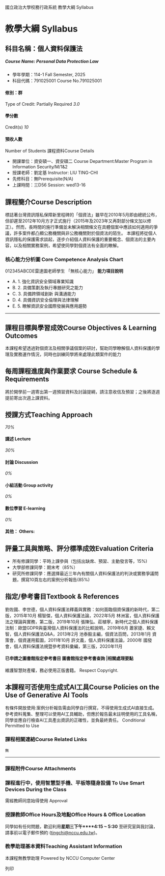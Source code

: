 國立政治大學校務行政系統 教學大綱 Syllabus
# 教學大綱 Syllabus
##  科目名稱：個人資料保護法
#####  Course Name: Personal Data Protection Law
  * 學年學期：114-1 Fall Semester, 2025 
  * 科目代碼：791025001 Course No.791025001


#### 修別：群
Type of Credit: Partially Required 
_3.0_
#### 學分數
Credit(s)
_10_
#### 預收人數
Number of Students
課程資料Course Details
  * 開課單位：資安碩一、資安碩二 Course Department:Master Program in Information Security/M/1&2 
  * 授課老師：劉定基 Instructor: LIU TING-CHI 
  * 先修科目：無Prerequisite(N/A)
  * 上課時間：三D56 Session: wed13-16


##  課程簡介Course Description
標誌著台灣資訊隱私保障新里程碑的「個資法」雖早在2010年5月即由總統公布，但卻遲至2012年10月方才正式施行（2015年及2023年又再對部分條文加以修正）。然而，長時間的施行準備並未解決相關條文在具體個案中應該如何適用的爭議，許多案件都凸顯公務機關與非公務機關對於個資法的陌生。 本課程將從個人資訊隱私的保護需求談起，逐步介紹個人資料保護的重要概念、個資法的主要內容，以及相關實務案例，希望使同學對個資法有全面的瞭解。
###  核心能力分析圖 Core Competence Analysis Chart
012345ABCDE雷達圖老師學生
「無核心能力」 
**能力項目說明**
  * A. 1. 強化資訊安全領域專業知識
  * B. 2. 具備策劃及執行專題研究之能力
  * C. 3. 具備跨領域創新 與溝通能力
  * D. 4. 具備資訊安全倫理與法律理解
  * E. 5. 瞭解資訊安全國際發展與應用趨勢


* * *
##  課程目標與學習成效Course Objectives & Learning Outcomes 
本課程希望透過對個資法及相關爭議個案的研討，幫助同學瞭解個人資料保護的學理及實務運作情況，同時也訓練同學將來處理此類案件的能力
##  每周課程進度與作業要求 Course Schedule & Requirements
將於開學前一週寄出第一週預習資料及討論提綱，請注意收信及預習；之後將逐週提前寄出次週上課資料。
##  授課方式Teaching Approach
_70%_
####  講述 Lecture
_30%_
####  討論 Discussion
_0%_
####  小組活動 Group activity
_0%_
####  數位學習 E-learning
_0%_
####  其他： Others:
##  評量工具與策略、評分標準成效Evaluation Criteria
  * 所有修課同學：平時上課參與（包括出缺席、預習、主動發言等，15%)
  * 大學部修課同學：期末考（85%）
  * 研究所修課同學：應選擇最近三年內有關個人資料保護法的判決或實務爭議問題，撰寫10頁左右的案例分析報告(85%)


##  指定/參考書目Textbook & References
劉佐國、李世德，個人資料保護法釋義與實務：如何面臨個資保護的新時代，第二版，2015年10月
楊智傑，個人資料保護法論，2022年5月
林洲富，個人資料保護法之理論與實務，第二版，2019年10月
張陳弘、莊植寧，新時代之個人資料保護法制：歐盟GDPR與臺灣個人資料保護法的比較說明，2019年6月 
蕭家捷、賴文智，個人資料保護法Q&A，2013年2月
池泰毅主編，個資法百問，2013年1月
資策會，個資運用藍圖，2011年10月
許文義，個人資料保護法論，2000年
國發會，個人資料保護法規暨參考資料彙編，第三版，2020年11月
####  已申請之圖書館指定參考書目  圖書館指定參考書查詢 |相關處理要點
維護智慧財產權，務必使用正版書籍。 Respect Copyright.
##  本課程可否使用生成式AI工具Course Policies on the Use of Generative AI Tools
有條件開放使用:案例分析報告需由同學自行撰寫，不得使用生成式AI直接生成。參考資料蒐集、整理可以使用AI工具輔助，但應於報告最末註明使用的工具名稱，同學並應自行檢查AI工具產出資訊的正確性，並負最終責任。 Conditional Permitted to Use 
###  課程相關連結Course Related Links
```
無
```

* * *
###  課程附件Course Attachments
###  課程進行中，使用智慧型手機、平板等隨身設備 To Use Smart Devices During the Class
需經教師同意始得使用  Approval
###  授課教師Office Hours及地點Office Hours & Office Location
同學如有任何問題，歡迎利用**星期三下午****4:15 ~ 5:30** 至研究室與我討論，請事前以電子郵件預約 (tingchi@nccu.edu.tw)。
###  教學助理基本資料Teaching Assistant Information
本課程無教學助理
Powered by NCCU Computer Center
  
列印
